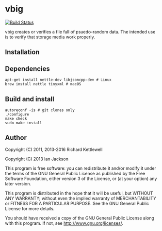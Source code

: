 vbig
====

[![Build Status](https://travis-ci.org/ewxrjk/vbig.svg?branch=master)](https://travis-ci.org/ewxrjk/vbig)

vbig creates or verifies a file full of psuedo-random data.
The intended use is to verify that storage media work properly.

Installation
------------

## Dependencies

    apt-get install nettle-dev libjsoncpp-dev # Linux
    brew install nettle tinyxml # macOS

## Build and install

    autoreconf -is # git clones only
    ./configure
    make check
    sudo make install

Author
------

Copyright (C) 2011, 2013-2016 Richard Kettlewell

Copyright (C) 2013 Ian Jackson

This program is free software: you can redistribute it and/or modify
it under the terms of the GNU General Public License as published by
the Free Software Foundation, either version 3 of the License, or
(at your option) any later version.

This program is distributed in the hope that it will be useful,
but WITHOUT ANY WARRANTY; without even the implied warranty of
MERCHANTABILITY or FITNESS FOR A PARTICULAR PURPOSE.  See the
GNU General Public License for more details.

You should have received a copy of the GNU General Public License
along with this program.  If not, see <http://www.gnu.org/licenses/>.
